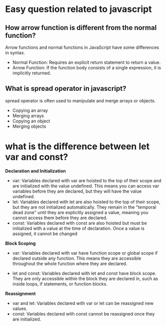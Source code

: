 # Easy question related to javascript

## How arrow function is different from the normal function?

Arrow functions and normal functions in JavaScript have some differences in syntax.
+ Normal Function: Requires an explicit return statement to return a value.
+ Arrow Function: If the function body consists of a single expression, it is implicitly returned.

## What is spread operator in javascript?

spread operator is often used to manipulate and merge arrays or objects.
+ Copying an array
+ Merging arrays
+ Copying an object
+ Merging objects

# what is the difference between let var and const?

**Declaration and Initialization**

+ var: Variables declared with var are hoisted to the top of their scope and are initialized with the value undefined. 
This means you can access var variables before they are declared, but they will have the value undefined.
+ let: Variables declared with let are also hoisted to the top of their scope, but they are not initialized automatically.
They remain in the "temporal dead zone" until they are explicitly assigned a value, meaning you cannot access them before they are declared.
+ const: Variables declared with const are also hoisted but must be initialized with a value at the time of declaration. Once a value is assigned, it cannot be changed

**Block Scoping**

+ var: Variables declared with var have function scope or global scope if declared outside any function. 
This means they are accessible throughout the whole function where they are declared.

+ let and const: Variables declared with let and const have block scope.
  They are only accessible within the block they are declared in, such as inside loops, if statements, or function blocks.

**Reassignment**

+ var and let: Variables declared with var or let can be reassigned new values.
+ const: Variables declared with const cannot be reassigned once they are initialized.


